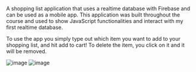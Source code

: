 A shopping list application that uses a realtime database with Firebase and can be used as a mobile app. This application was built throughout the course and used to show JavaScript functionalities and interact with my first realtime database.

To use the app you simply type out which item you want to add to your shopping list, and hit add to cart! To delete the item, you click on it and it will be removed.

![image](https://github.com/NickGayda/Frontend-Career-Path/assets/54640052/a143fae6-a629-4df8-a907-ce6c6c39e07c) ![image](https://github.com/NickGayda/Frontend-Career-Path/assets/54640052/fc699bfa-bad0-495a-b207-4ef10e060a3f)

